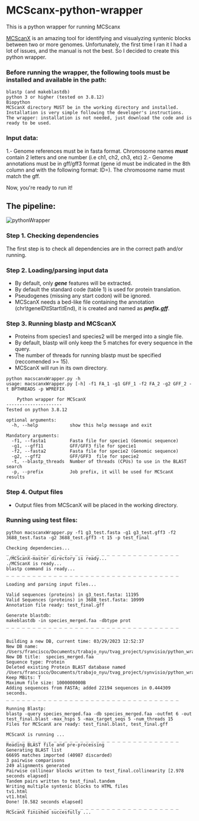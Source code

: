 # MCScanx-python-wrapper
This is a python wrapper for running MCScanx

[MCScanX](https://github.com/wyp1125/MCScanX) is an amazing tool for identifying and visualyzing syntenic blocks between two or more genomes.
Unfortunately, the first time I ran it I had a lot of issues, and the manual is not the best. So I decided to create this python wrapper.

### Before running the wrapper, the following tools must be installed and available in the path:

```
blastp (and makeblastdb)
python 3 or higher (tested on 3.8.12)
Biopython
MCScanX directory MUST be in the working directory and installed. Installation is very simple following the developer's instructions.
The wrapper: installation is not needed, just download the code and is ready to be used.
```
### Input data:
1.- Genome references must be in fasta format. Chromosome names ***must*** contain 2 letters and one number (i.e ch1, ch2, ch3, etc)
2.- Genome annotations must be in gff/gff3 format (gene id must be indicated in the 8th column and with the following format: ID=). The chromosome name must match the gff.

Now, you're ready to run it!

## The pipeline:
![pythonWrapper](https://user-images.githubusercontent.com/45425927/228645462-4ad97d34-0448-478a-815e-522ef74b485a.png)

### Step 1. Checking dependencies

The first step is to check all dependencies are in the correct path and/or running.

### Step 2. Loading/parsing input data

- By default, only ***gene*** features will be extracted.
- By default the standard code (table 1) is used for protein translation.
- Pseudogenes (missing any start codon) will be ignored.
- MCScanX needs a bed-like file containing the annotation (chr\tgeneID\tStart\tEnd), it is created and named as ***prefix.gff***.

### Step 3. Running blastp and MCScanX

- Proteins from species1 and species2 will be merged into a single file.
- By default, blastp will only keep the 5 matches for every sequence in the query.
- The number of threads for running blastp must be specified (reccomended >= 15).
- MCScanX will run in its own directory.

```
python macscanxWrapper.py -h 
usage: macscanxWrapper.py [-h] -f1 FA_1 -g1 GFF_1 -f2 FA_2 -g2 GFF_2 -t BPTHREADS -p WPREFIX

	Python wrapper for MCScanX
---------------------
Tested on python 3.8.12

optional arguments:
  -h, --help            show this help message and exit

Mandatory arguments:
  -f1, --fasta1         Fasta file for specie1 (Genomic sequence)
  -g1, --gff11          GFF/GFF3 file for specie1
  -f2, --fasta2         Fasta file for specie2 (Genomic sequence)
  -g2, --gff2           GFF/GFF3  file for specie2
  -t, --blastp_threads  Number of threads (CPUs) to use in the BLAST search
  -p, --prefix          Job prefix, it will be used for MCScanX results
```

### Step 4. Output files

- Output files from MCScanX will be placed in the working directory.

### Running using test files:

```
python macscanxWrapper.py -f1 g3_test.fasta -g1 g3_test.gff3 -f2 3688_test.fasta -g2 3688_test.gff3 -t 15 -p test_final

Checking dependencies... 
_ _ _ _ _ _ _ _ _ _ _ _ _ _ _ _ _ _ _ _ _ _ _ _ _ _ _ _ _ _ _ _ _ 
./MCScanX-master directory is ready...
./MCScanX is ready...
blastp command is ready...
_ _ _ _ _ _ _ _ _ _ _ _ _ _ _ _ _ _ _ _ _ _ _ _ _ _ _ _ _ _ _ _ _ 

Loading and parsing input files...

Valid sequences (proteins) in g3_test.fasta: 11195
Valid Sequences (proteins) in 3688_test.fasta: 10999
Annotation file ready: test_final.gff

Generate blastdb:
makeblastdb -in species_merged.faa -dbtype prot
_ _ _ _ _ _ _ _ _ _ _ _ _ _ _ _ _ _ _ _ _ _ _ _ _ _ _ _ _ _ _ _ _ 


Building a new DB, current time: 03/29/2023 12:52:37
New DB name:   /Users/francisco/Documents/trabajo_nyu/tvag_project/synvisio/python_wrapperMCScanX/species_merged.faa
New DB title:  species_merged.faa
Sequence type: Protein
Deleted existing Protein BLAST database named /Users/francisco/Documents/trabajo_nyu/tvag_project/synvisio/python_wrapperMCScanX/species_merged.faa
Keep MBits: T
Maximum file size: 1000000000B
Adding sequences from FASTA; added 22194 sequences in 0.444309 seconds.
_ _ _ _ _ _ _ _ _ _ _ _ _ _ _ _ _ _ _ _ _ _ _ _ _ _ _ _ _ _ _ _ _ 

Running Blastp:
blastp -query species_merged.faa -db species_merged.faa -outfmt 6 -out test_final.blast -max_hsps 5 -max_target_seqs 5 -num_threads 15
Files for MCScanX are ready: test_final.blast, test_final.gff

MCScanX is running ... 
_ _ _ _ _ _ _ _ _ _ _ _ _ _ _ _ _ _ _ _ _ _ _ _ _ _ _ _ _ _ _ _ _ 
Reading BLAST file and pre-processing
Generating BLAST list
66695 matches imported (40987 discarded)
3 pairwise comparisons
249 alignments generated
Pairwise collinear blocks written to test_final.collinearity [2.978 seconds elapsed]
Tandem pairs written to test_final.tandem
Writing multiple syntenic blocks to HTML files
tv1.html
vt1.html
Done! [0.582 seconds elapsed]
_ _ _ _ _ _ _ _ _ _ _ _ _ _ _ _ _ _ _ _ _ _ _ _ _ _ _ _ _ _ _ _ _ 
MCScanX finished succesfully ... 
```






